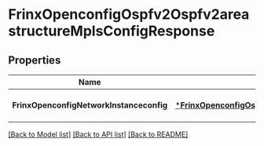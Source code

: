# FrinxOpenconfigOspfv2Ospfv2areastructureMplsConfigResponse

## Properties
Name | Type | Description | Notes
------------ | ------------- | ------------- | -------------
**FrinxOpenconfigNetworkInstanceconfig** | [***FrinxOpenconfigOspfv2Ospfv2areastructureMplsConfig**](frinx.openconfig.ospfv2.ospfv2areastructure.mpls.Config.md) |  | [optional] [default to null]

[[Back to Model list]](../README.md#documentation-for-models) [[Back to API list]](../README.md#documentation-for-api-endpoints) [[Back to README]](../README.md)


